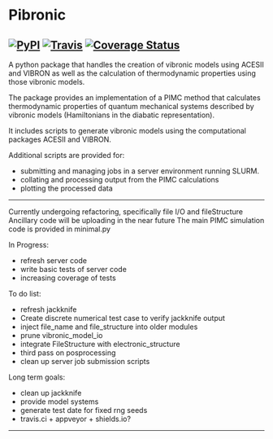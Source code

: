 # Pibronic
[![PyPI](https://img.shields.io/pypi/v/pibronic.svg)](https://pypi.org/project/pibronic/)
[![Travis](https://img.shields.io/travis/ngraymon/Pibronic.svg)](https://travis-ci.org/ngraymon/Pibronic)
[![Coverage Status](https://codecov.io/gh/ngraymon/Pibronic/branch/master/graph/badge.svg)](https://codecov.io/gh/ngraymon/Pibronic)
----

A python package that handles the creation of vibronic models using ACESII and VIBRON
as well as the calculation of thermodynamic properties using those vibronic models.

The package provides an implementation of a PIMC method that calculates thermodynamic properties of quantum mechanical systems described by vibronic models (Hamiltonians in the diabatic representation).

It includes  scripts to generate vibronic models using the computational packages ACESII and VIBRON.

Additional scripts are provided for:
- submitting and managing jobs in a server environment running SLURM.
- collating and processing output from the PIMC calculations
- plotting the processed data


----

Currently undergoing refactoring, specifically file I/O and fileStructure
Ancillary code will be uploading in the near future
The main PIMC simulation code is provided in minimal.py

In Progress:
- refresh server code
- write basic tests of server code
- increasing coverage of tests

To do list:
- refresh jackknife
- Create discrete numerical test case to verify jackknife output
- inject file_name and file_structure into older modules
- prune vibronic_model_io
- integrate FileStructure with electronic_structure
- third pass on posprocessing
- clean up server job submission scripts


Long term goals:
- clean up jackknife
- provide model systems
- generate test date for fixed rng seeds
- travis.ci + appveyor + shields.io?

----

